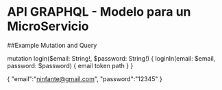 # API GRAPHQL - Modelo para un MicroServicio


##Example Mutation and Query

mutation login($email: String!, $password: String!) {
  loginIn(email: $email, password: $password) {
    email
    token
    path
  }
}

{
  "email":"ninfante@gmail.com",
  "password":"12345"
}